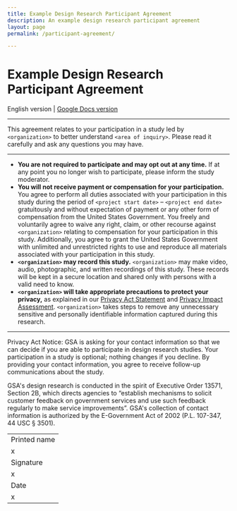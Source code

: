 ```yaml
---
title: Example Design Research Participant Agreement
description: An example design research participant agreement
layout: page
permalink: /participant-agreement/

---
```


# Example Design Research Participant Agreement 

English version | [Google Docs version](https://docs.google.com/document/d/16qg58Hn92UlXLsi-2taizi7qe5mvQ3LMSkcvyHk8Bdo/edit) 

---

This agreement relates to your participation in a study led by `<organization>` to better understand `<area of inquiry>`. Please read it carefully and ask any questions you may have.

---

- **You are not required to participate and may opt out at any time.** If at any point you no longer wish to participate, please inform the study moderator.
- **You will not receive payment or compensation for your participation.** You agree to perform all duties associated with your participation in this study during the period of `<project start date>` &ndash; `<project end date>` gratuitously and without expectation of payment or any other form of compensation from the United States Government. You freely and voluntarily agree to waive any right, claim, or other recourse against `<organization>` relating to compensation for your participation in this study. Additionally, you agree to grant the United States Government with unlimited and unrestricted rights to use and reproduce all materials associated with your participation in this study. 
- **`<organization>` may record this study.** `<organization>` may make video, audio, photographic, and written recordings of this study. These records will be kept in a secure location and shared only with persons with a valid need to know.
- **`<organization>` will take appropriate precautions to protect your privacy,** as explained in our [Privacy Act Statement](https://www.gsa.gov/portal/content/162010) and [Privacy Impact Assessment](https://www.gsa.gov/portal/content/102237). `<organization>` takes steps to remove  any unnecessary sensitive and personally identifiable information captured during this research.

---

Privacy Act Notice: GSA is asking for your contact information so that we can decide if you are able to participate in design research studies. Your participation in a study is optional; nothing changes if you decline. By providing your contact information, you agree to receive follow-up communications about the study. 

GSA's design research is conducted in the spirit of Executive Order 13571, Section 2B, which directs agencies to “establish mechanisms to solicit customer feedback on government services and use such feedback regularly to make service improvements”. GSA's collection of contact information is authorized by the E-Government Act of 2002 (P.L. 107-347, 44 USC § 3501).

|                 |
|-----------------|
| Printed name    |
| x               |
| Signature       |
| x               |
| Date            |
| x               |
